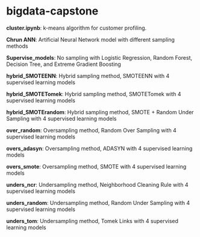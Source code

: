 # bigdata-capstone

**cluster.ipynb**: k-means algorithm for customer profiling.

**Chrun ANN**: Artificial Neural Network model with different sampling methods

**Supervise_models**: No sampling with Logistic Regression, Random Forest, Decision Tree, and Extreme Gradient Boosting 

**hybrid_SMOTEENN**: Hybrid sampling method, SMOTEENN with 4 supervised learning models 

**hybrid_SMOTETomek**: Hybrid sampling method, SMOTETomek with 4 supervised learning models 

**hybrid_SMOTErandom**: Hybrid sampling method, SMOTE + Random Under Sampling with 4 supervised learning models 

**over_random**: Oversampling method, Random Over Sampling with 4 supervised learning models  

**overs_adasyn**: Oversampling method, ADASYN with 4 supervised learning models  

**overs_smote**: Oversampling method, SMOTE with 4 supervised learning models  

**unders_ncr**: Undersampling method, Neighborhood Cleaning Rule with 4 supervised learning models  

**unders_random**: Undersampling method, Random Under Sampling with 4 supervised learning models  

**unders_tom**: Undersampling method, Tomek Links with 4 supervised learning models  
